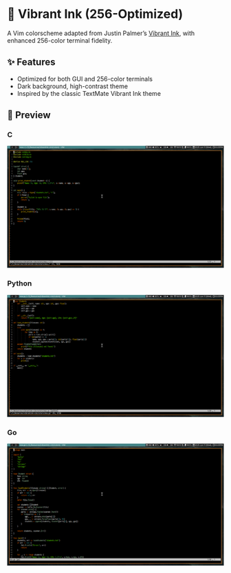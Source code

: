 # 🎨 Vibrant Ink (256-Optimized)

A Vim colorscheme adapted from Justin Palmer’s [Vibrant Ink](http://www.iunknown.com/articles/2006/09/04/vim-can-save-your-hands-too), 
with enhanced 256-color terminal fidelity.

## ✨ Features

- Optimized for both GUI and 256-color terminals
- Dark background, high-contrast theme
- Inspired by the classic TextMate Vibrant Ink theme

## 📸 Preview

### C
![C Code](screenshots/c.png)

### Python
![Python Code](screenshots/python.png)

### Go
![Go Code](screenshots/go.png)
